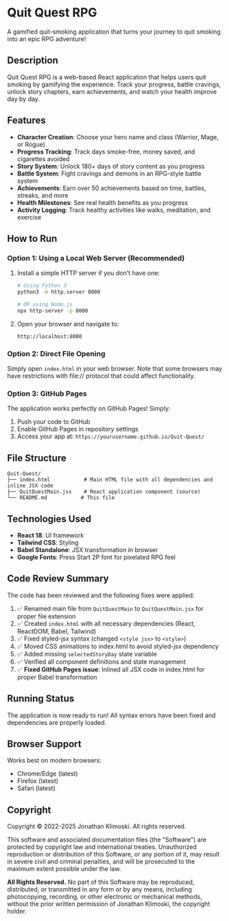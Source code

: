 # Quit Quest RPG

A gamified quit-smoking application that turns your journey to quit smoking into an epic RPG adventure!

## Description

Quit Quest RPG is a web-based React application that helps users quit smoking by gamifying the experience. Track your progress, battle cravings, unlock story chapters, earn achievements, and watch your health improve day by day.

## Features

- **Character Creation**: Choose your hero name and class (Warrior, Mage, or Rogue)
- **Progress Tracking**: Track days smoke-free, money saved, and cigarettes avoided
- **Story System**: Unlock 180+ days of story content as you progress
- **Battle System**: Fight cravings and demons in an RPG-style battle system
- **Achievements**: Earn over 50 achievements based on time, battles, streaks, and more
- **Health Milestones**: See real health benefits as you progress
- **Activity Logging**: Track healthy activities like walks, meditation, and exercise

## How to Run

### Option 1: Using a Local Web Server (Recommended)

1. Install a simple HTTP server if you don't have one:
   ```bash
   # Using Python 3
   python3 -m http.server 8000

   # OR using Node.js
   npx http-server -p 8000
   ```

2. Open your browser and navigate to:
   ```
   http://localhost:8000
   ```

### Option 2: Direct File Opening

Simply open `index.html` in your web browser. Note that some browsers may have restrictions with file:// protocol that could affect functionality.

### Option 3: GitHub Pages

The application works perfectly on GitHub Pages! Simply:
1. Push your code to GitHub
2. Enable GitHub Pages in repository settings
3. Access your app at: `https://yourusername.github.io/Quit-Quest/`

## File Structure

```
Quit-Quest/
├── index.html           # Main HTML file with all dependencies and inline JSX code
├── QuitQuestMain.jsx    # React application component (source)
└── README.md           # This file
```

## Technologies Used

- **React 18**: UI framework
- **Tailwind CSS**: Styling
- **Babel Standalone**: JSX transformation in browser
- **Google Fonts**: Press Start 2P font for pixelated RPG feel

## Code Review Summary

The code has been reviewed and the following fixes were applied:

1. ✅ Renamed main file from `QuitQuestMain` to `QuitQuestMain.jsx` for proper file extension
2. ✅ Created `index.html` with all necessary dependencies (React, ReactDOM, Babel, Tailwind)
3. ✅ Fixed styled-jsx syntax (changed `<style jsx>` to `<style>`)
4. ✅ Moved CSS animations to index.html to avoid styled-jsx dependency
5. ✅ Added missing `selectedStoryDay` state variable
6. ✅ Verified all component definitions and state management
7. ✅ **Fixed GitHub Pages issue**: Inlined all JSX code in index.html for proper Babel transformation

## Running Status

The application is now ready to run! All syntax errors have been fixed and dependencies are properly loaded.

## Browser Support

Works best on modern browsers:
- Chrome/Edge (latest)
- Firefox (latest)
- Safari (latest)

## Copyright

Copyright © 2022-2025 Jonathan Klimoski. All rights reserved.

This software and associated documentation files (the "Software") are protected by copyright law and international treaties. Unauthorized reproduction or distribution of this Software, or any portion of it, may result in severe civil and criminal penalties, and will be prosecuted to the maximum extent possible under the law.

**All Rights Reserved.** No part of this Software may be reproduced, distributed, or transmitted in any form or by any means, including photocopying, recording, or other electronic or mechanical methods, without the prior written permission of Jonathan Klimoski, the copyright holder.
